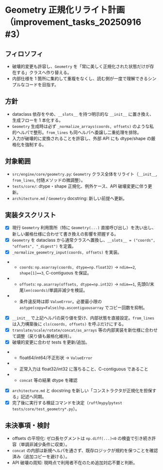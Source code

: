 # Geometry 正規化リライト計画（improvement_tasks_20250916 #3）

## フィロソフィ
- 破壊的変更も許容し、`Geometry` を「常に美しく正規化された状態だけが存在する」クラスへ作り替える。
- 内部仕様を 1 箇所に集約して重複をなくし、読む側が一度で理解できるシンプルなコードを目指す。

## 方針
- dataclass 依存をやめ、`__slots__` を持つ明示的な `__init__` に置き換え、生成フローを 1 本化する。
- `Geometry` 生成時は必ず `_normalize_arrays(coords, offsets)` のような私的ヘルパで整形。`from_lines` も同ヘルパへ委譲し二重処理を排除。
- 入力が破壊的に変換されることを許容し、外部 API にも dtype/shape の厳格化を強制する。

## 対象範囲
- `src/engine/core/geometry.py`: `Geometry` クラス全体をリライト（`__init__`, `from_lines`, 付随メソッドの微調整）。
- `tests/core/`: dtype・shape 正規化、例外ケース、API 破壊変更に伴う更新。
- `architecture.md` / `Geometry` docstring: 新しい前提へ更新。

## 実装タスクリスト
- [x] 現行 `Geometry` 利用箇所（特に `Geometry(...)` 直接呼び出し）を洗い出し、新しい厳格仕様に合わせて書き換えの影響を把握する。
- [x] `Geometry` を dataclass から通常クラスへ置換し、`__slots__ = ("coords", "offsets", "_digest")` を定義。
- [x] `_normalize_geometry_input(coords, offsets)` を実装。
-  - `coords`: `np.asarray(coords, dtype=np.float32)` → `ndim==2`, `shape[1]==3`, C-contiguous を保証。
-  - `offsets`: `np.asarray(offsets, dtype=np.int32)` → `ndim==1`, 先頭0/末尾`len(coords)`/単調非減少を検証。
-  - 条件違反時は即 `ValueError`。必要最小限の `astype(copy=False)`/`np.ascontiguousarray` でコピー回数を抑制。
- [x] `__init__` で上記ヘルパの戻り値を受け、内部状態を直接設定。`from_lines` は入力構築後に `cls(coords, offsets)` を呼ぶだけにする。
- [x] `translate/scale/rotate/concat/as_arrays` 等の内部実装を新仕様に合わせて調整（戻り値も厳格化維持）。
- [x] 破壊的変更に合わせ tests を更新/追加。
-  - float64/int64/不正形状 → `ValueError`
-  - 正常入力は float32/int32 に落ちること、C-contiguous であること
-  - `concat` 等の結果 dtype を確認
- [x] `architecture.md` と docstring を新しい「コンストラクタが正規化を担保する」記述へ同期。
- [x] 完了後に実行する検証コマンドを決定（`ruff`/`mypy`/`pytest tests/core/test_geometry*.py`）。

## 未決事項・検討
- offsets の平坦化: ゼロ長セグメントは `np.diff(...)<0` の検査で引き続き許容（単調非減少条件に収束）。
- `concat` の内部は新規ヘルパを通さず、既存ロジックが規約を保つことを確認済み（追加コピーを避ける）。
- API 破壊の周知: 現時点で利用者不在のため追加対応不要と判断。
